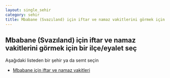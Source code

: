 ```yaml
---
layout: single_sehir
category: sehir
title: Mbabane (Svazıland) için iftar ve namaz vakitlerini görmek için bir ilçe/eyalet seç
---
```



## Mbabane (Svazıland) için iftar ve namaz vakitlerini görmek için bir ilçe/eyalet seç

Aşağıdaki listeden bir şehir ya da semt seçin


* [Mbabane için iftar ve namaz vakitleri](/iftar.html?sehir=Mbabane&ulke=Svazıland&state=Mbabane)
